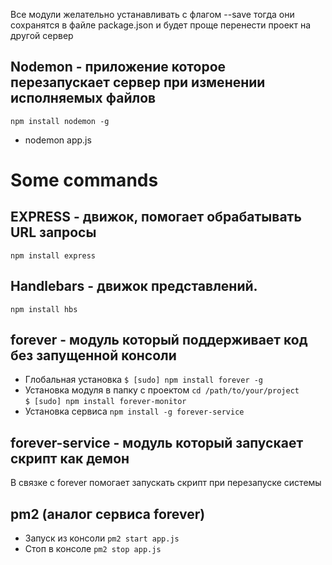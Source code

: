 Все модули желательно устанавливать с флагом --save
тогда они сохранятся в файле package.json 
и будет проще перенести проект на другой сервер

## Nodemon - приложение которое перезапускает сервер при изменении исполняемых файлов

`npm install nodemon -g`
* nodemon app.js

# Some commands

## EXPRESS - движок, помогает обрабатывать URL запросы
`npm install express`

## Handlebars - движок представлений. 
`npm install hbs`

## forever - модуль который поддерживает код без запущенной консоли
* Глобальная установка
`$ [sudo] npm install forever -g`
* Установка модуля в папку с проектом
`cd /path/to/your/project`  
`$ [sudo] npm install forever-monitor`
* Установка сервиса 
`npm install -g forever-service`

## forever-service - модуль который запускает скрипт как демон

В связке с forever помогает запускать скрипт при перезапуске системы
  
## pm2 (аналог сервиса forever)
* Запуск из консоли
`pm2 start app.js`
* Стоп в консоле
`pm2 stop app.js`
